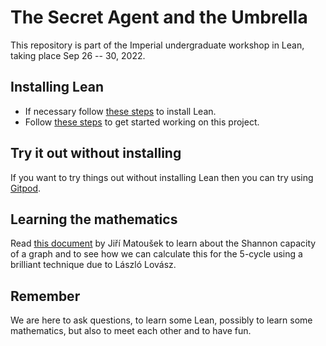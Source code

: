 # The Secret Agent and the Umbrella

This repository is part of the Imperial undergraduate workshop in Lean, taking place Sep 26 -- 30, 2022.

## Installing Lean

 * If necessary follow [these steps](https://leanprover-community.github.io/get_started.html#regular-install) to install Lean.
 * Follow [these steps](https://leanprover-community.github.io/install/project.html) to get started working on this project.

## Try it out without installing

If you want to try things out without installing Lean then you can try using [Gitpod](https://gitpod.io/#https://github.com/ocfnash/lean-shannon-lovasz).

## Learning the mathematics

Read [this document](docs/shannon-lovasz.pdf) by Jiří Matoušek to learn about the Shannon capacity of a graph and to see how we can calculate this for the 5-cycle using a brilliant technique due to László Lovász.

## Remember

We are here to ask questions, to learn some Lean, possibly to learn some mathematics, but also to meet each other and to have fun.
